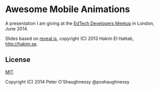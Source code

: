 # Awesome Mobile Animations

A presentation I am giving at the [EdTech Developers Meetup](http://www.meetup.com/EdTech-Developers-Meetup/events/184368552/)
in London, June 2014.

Slides based on [reveal.js](http://lab.hakim.se/reveal-js/), copyright (C) 2013 Hakim El Hattab, http://hakim.se.

## License

[MIT](LICENSE).

Copyright (C) 2014 Peter O'Shaughnessy @poshaughnessy
